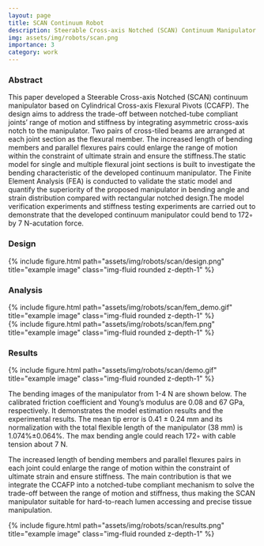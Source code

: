 ```yaml
---
layout: page
title: SCAN Continuum Robot
description: Steerable Cross-axis Notched (SCAN) Continuum Manipulator
img: assets/img/robots/scan.png
importance: 3
category: work
---
```



### Abstract

This paper developed a Steerable Cross-axis Notched (SCAN) continuum manipulator based on Cylindrical Cross-axis Flexural Pivots (CCAFP). The design aims to address the trade-off between notched-tube compliant joints’ range of motion and stiffness by integrating asymmetric cross-axis notch to the manipulator. Two pairs of cross-tiled beams are arranged at each joint section as the flexural member. The increased length of bending members and parallel flexures pairs could enlarge the range of motion within the constraint of ultimate strain and ensure the stiffness.The static model for single and multiple flexural joint sections is built to investigate the bending characteristic of the developed continuum manipulator. The Finite Element Analysis (FEA) is conducted to validate the static model and quantify the superiority of the proposed manipulator in bending angle and strain distribution compared with rectangular notched design.The model verification experiments and stiffness testing experiments are carried out to demonstrate that the developed continuum manipulator could bend to 172◦ by 7 N-acutation force.

### Design

<div class="row">
    <div class="col-sm mt-8 mt-md-0">
        {% include figure.html path="assets/img/robots/scan/design.png" title="example image" class="img-fluid rounded z-depth-1" %}
    </div>
</div>

### Analysis
<div class="row">
    <div class="col-sm mt-2 mt-md-0">
        {% include figure.html path="assets/img/robots/scan/fem_demo.gif" title="example image" class="img-fluid rounded z-depth-1" %}
    </div>
    <div class="col-sm mt-8 mt-md-0">
        {% include figure.html path="assets/img/robots/scan/fem.png" title="example image" class="img-fluid rounded z-depth-1" %}
    </div>
</div>


### Results
<div class="row">
    <div class="col-sm mt-7 mt-md-0">
        {% include figure.html path="assets/img/robots/scan/demo.gif" title="example image" class="img-fluid rounded z-depth-1" %}
    </div>
</div>

The bending images of the manipulator from 1-4 N are shown below. The calibrated friction coefficient and Young’s modulus are 0.08 and 67 GPa, respectively. It demonstrates the model estimation results and the experimental results. The mean tip error is 0.41 ± 0.24 mm and its normalization with the total flexible length of the manipulator (38 mm) is 1.074%±0.064%. The max bending angle could reach 172◦ with cable tension about 7 N. 

The increased length of bending members and parallel flexures pairs in each joint could enlarge the range of motion within the constraint of ultimate strain and ensure stiffness. The main contribution is that we integrate the CCAFP into a notched-tube compliant mechanism to solve the trade-off between the range of motion and stiffness, thus making the SCAN manipulator suitable for hard-to-reach lumen accessing and precise tissue manipulation.

<div class="row">
    <div class="col-sm mt-3 mt-md-0">
        {% include figure.html path="assets/img/robots/scan/results.png" title="example image" class="img-fluid rounded z-depth-1" %}
    </div>
    <div class="col-sm mt-6 mt-md-0">
    </div>
</div>